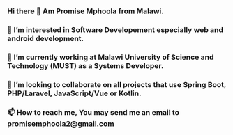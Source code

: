 ### Hi there 👋 Am Promise Mphoola from Malawi.
### 🌱 I’m interested in Software Developement especially web and android development.
### 🔭 I’m currently working at Malawi University of Science and Technology (MUST) as a Systems Developer.
### 💞️ I’m looking to collaborate on all projects that use Spring Boot, PHP/Laravel, JavaScript/Vue or Kotlin.
### 📫 How to reach me, You may send me an email to promisemphoola2@gmail.com

<!--
**Mphoola/mphoola** is a ✨ _special_ ✨ repository because its `README.md` (this file) appears on your GitHub profile.

Here are some ideas to get you started:

- 🔭 I’m currently working on ...
- 🌱 I’m currently learning ...
- 👯 I’m looking to collaborate on ...
- 🤔 I’m looking for help with ...
- 💬 Ask me about ...
- 📫 How to reach me: ...
- 😄 Pronouns: ...
- ⚡ Fun fact: ...
-->
